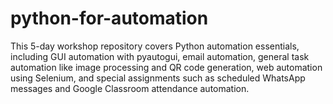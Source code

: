 # python-for-automation
This 5-day workshop repository covers Python automation essentials, including GUI automation with pyautogui, email automation, general task automation like image processing and QR code generation, web automation using Selenium, and special assignments such as scheduled WhatsApp messages and Google Classroom attendance automation.
